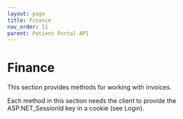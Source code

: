 ```yaml
---
layout: page
title: Finance
nav_order: 11
parent: Patient Portal API
---
```


# Finance

This section provides methods for working with invoices.

Each method in this section needs the client to provide the ASP.NET_SessionId key in a cookie (see Login).

